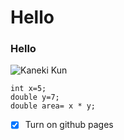 # Hello
### Hello
![Kaneki Kun](https://cdna.artstation.com/p/assets/images/images/018/743/268/large/xk-art-casualkanekiken.jpg?1560531323)
```
int x=5;
double y=7;
double area= x * y;
```
- [x] Turn on github pages
